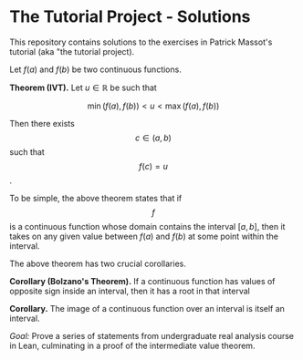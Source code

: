 # The Tutorial Project - Solutions

This repository contains solutions to the exercises in Patrick Massot's tutorial (aka "the tutorial project). 

Let $f(a)$ and $f(b)$ be two continuous functions. 
 
**Theorem (IVT).** Let $u \in \mathbb{R}$ be such that 

$$\min (f(a), f(b)) < u < \max(f(a), f(b))$$

Then there exists $$c \in (a, b)$$ such that $$f(c) = u$$. 

To be simple, the above theorem states that if $$f$$ is a continuous function whose domain contains the interval $[a, b]$, then it takes on any given value between $f(a)$ and $f(b)$ at some point within the interval. 

The above theorem has two crucial corollaries. 

**Corollary (Bolzano's Theorem).** If a continuous function has values of opposite sign inside an interval, then it has a root in that interval

**Corollary.** The image of a continuous function over an interval is itself an interval.

*Goal:* Prove a series of statements from undergraduate real analysis course in Lean, 
culminating in a proof of the intermediate value theorem. 